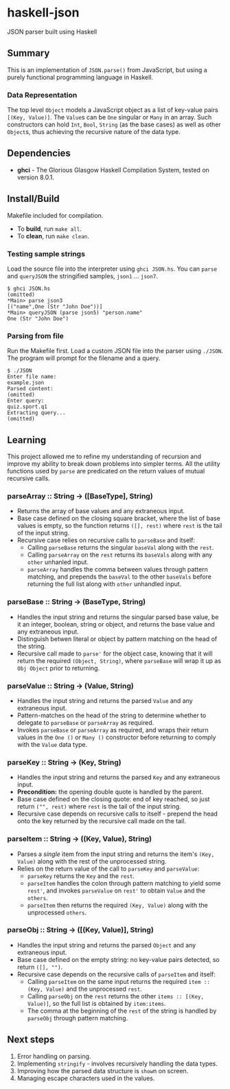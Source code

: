 # haskell-json
JSON parser built using Haskell

## Summary
This is an implementation of `JSON.parse()` from JavaScript, but using a purely functional programming language in Haskell.

### Data Representation
The top level `Object` models a JavaScript object as a list of key-value pairs `[(Key, Value)]`. The `Value`s can be `One` singular or `Many` in an array. Such constructors can hold `Int`, `Bool`, `String` (as the base cases) as well as other `Object`s, thus achieving the recursive nature of the data type.

## Dependencies
* **ghci** - The Glorious Glasgow Haskell Compilation System, tested on version 8.0.1.

## Install/Build
Makefile included for compilation.

* To **build**, run `make all`.
* To **clean**, run `make clean`.

### Testing sample strings
Load the source file into the interpreter using `ghci JSON.hs`.
You can `parse` and `queryJSON` the stringified samples, `json1` ... `json7`.
```
$ ghci JSON.hs
(omitted)
*Main> parse json3
[("name",One (Str "John Doe"))]
*Main> queryJSON (parse json5) "person.name"
One (Str "John Doe")
```

### Parsing from file
Run the Makefile first. Load a custom JSON file into the parser using `./JSON`.
The program will prompt for the filename and a query.
```
$ ./JSON
Enter file name:
example.json
Parsed content:
(omitted)
Enter query:
quiz.sport.q1
Extracting query...
(omitted)
```

## Learning
This project allowed me to refine my understanding of recursion and improve my ability to break down problems into simpler terms. All the utility functions used by `parse` are predicated on the return values of mutual recursive calls.

### parseArray :: String -> ([BaseType], String)
* Returns the array of base values and any extraneous input.
* Base case defined on the closing square bracket, where the list of base values is empty, so the function returns `([], rest)` where `rest` is the tail of the input string.
* Recursive case relies on recursive calls to `parseBase` and itself:
  * Calling `parseBase` returns the singular `baseVal` along with the `rest`.
  * Calling `parseArray` on the `rest` returns its `baseVals` along with any `other` unhanled input.
  * `parseArray` handles the comma between values through pattern matching, and prepends the `baseVal` to the other `baseVals` before returning the full list along with `other` unhandled input.

### parseBase :: String -> (BaseType, String)
* Handles the input string and returns the singular parsed base value, be it an integer, boolean, string or object, and returns the base value and any extraneous input.
* Distinguish betwen literal or object by pattern matching on the head of the string.
* Recursive call made to `parse'` for the object case, knowing that it will return the required `(Object, String)`, where `parseBase` will wrap it up as `Obj Object` prior to returning.

### parseValue :: String -> (Value, String)
* Handles the input string and returns the parsed `Value` and any extraneous input.
* Pattern-matches on the head of the string to determine whether to delegate to `parseBase` or `parseArray` as required.
* Invokes `parseBase` or `parseArray` as required, and wraps their return values in the `One ()` or `Many ()` constructor before returning to comply with the `Value` data type.

### parseKey :: String -> (Key, String)
* Handles the input string and returns the parsed `Key` and any extraneous input.
* **Precondition:** the opening double quote is handled by the parent.
* Base case defined on the closing quote: end of key reached, so just return `("", rest)` where `rest` is the tail of the input string.
* Recursive case depends on recursive calls to itself - prepend the head onto the key returned by the recursive call made on the tail.

### parseItem :: String -> ((Key, Value), String)
* Parses a _single_ item from the input string and returns the item's `(Key, Value)` along with the rest of the unprocessed string.
* Relies on the return value of the call to `parseKey` and `parseValue`:
  * `parseKey` returns the `Key` and the `rest`.
  * `parseItem` handles the colon through pattern matching to yield some `rest'`, and invokes `parseValue` on `rest'` to obtain `Value` and the `others`.
  * `parseItem` then returns the required `(Key, Value)` along with the unprocessed `others`.

### parseObj :: String -> ([(Key, Value)], String)
* Handles the input string and returns the parsed `Object` and any extraneous input.
* Base case defined on the empty string: no key-value pairs detected, so return `([], "")`.
* Recursive case depends on the recursive calls of `parseItem` and itself:
  * Calling `parseItem` on the same input returns the required `item :: (Key, Value)` and the unprocessed `rest`.
  * Calling `parseObj` on the `rest` returns the other `items :: [(Key, Value)]`, so the full list is obtained by `item:items`.
  * The comma at the beginning of the `rest` of the string is handled by `parseObj` through pattern matching.

## Next steps
1. Error handling on parsing.
2. Implementing `stringify` - involves recursively handling the data types.
3. Improving how the parsed data structure is `show`n on screen.
4. Managing escape characters used in the values.
